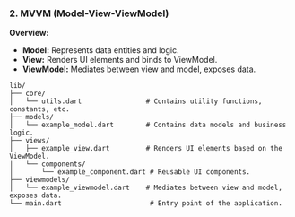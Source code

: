 ### 2. MVVM (Model-View-ViewModel)

**Overview:**

- **Model:** Represents data entities and logic.
- **View:** Renders UI elements and binds to ViewModel.
- **ViewModel:** Mediates between view and model, exposes data.

```
lib/
├── core/
│   └── utils.dart                # Contains utility functions, constants, etc.
├── models/
│   └── example_model.dart        # Contains data models and business logic.
├── views/
│   ├── example_view.dart         # Renders UI elements based on the ViewModel.
│   └── components/
│       └── example_component.dart # Reusable UI components.
├── viewmodels/
│   └── example_viewmodel.dart    # Mediates between view and model, exposes data.
└── main.dart                      # Entry point of the application.

```
